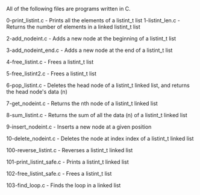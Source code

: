 All of the following files are programs written in C.

0-print_listint.c - Prints all the elements of a listint_t list 1-listint_len.c - Returns the number of elements in a linked listint_t list

2-add_nodeint.c - Adds a new node at the beginning of a listint_t list

3-add_nodeint_end.c - Adds a new node at the end of a listint_t list

4-free_listint.c - Frees a listint_t list

5-free_listint2.c - Frees a listint_t list

6-pop_listint.c - Deletes the head node of a listint_t linked list, and returns the head node's data (n)

7-get_nodeint.c - Returns the nth node of a listint_t linked list

8-sum_listint.c - Returns the sum of all the data (n) of a listint_t linked list

9-insert_nodeint.c - Inserts a new node at a given position

10-delete_nodeint.c - Deletes the node at index index of a listint_t linked list

100-reverse_listint.c - Reverses a listint_t linked list

101-print_listint_safe.c - Prints a listint_t linked list

102-free_listint_safe.c - Frees a listint_t list

103-find_loop.c - Finds the loop in a linked list
